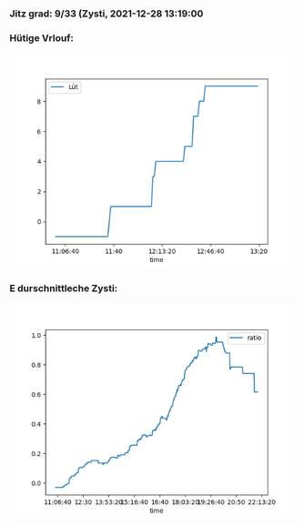 ### Jitz grad: 9/33 (Zysti, 2021-12-28 13:19:00

### Hütige Vrlouf:
![Graph](Today.png)

### E durschnittleche Zysti:
![Graph](Zysti.png)